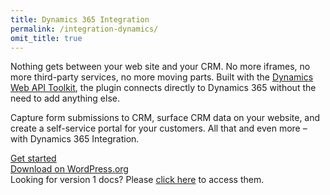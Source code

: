 ```yaml
---
title: Dynamics 365 Integration
permalink: /integration-dynamics/
omit_title: true
---
```


<p class="lead">Nothing gets between your web site and your CRM. No more iframes, no more third-party services, no more moving parts. Built with the <a href="https://github.com/AlexaCRM/dynamics-webapi-toolkit">Dynamics Web API Toolkit</a>, the plugin connects directly to Dynamics 365 without the need to add anything else.</p>
<p class="lead">
    Capture form submissions to CRM, surface CRM data on your website, and create a self-service portal for your customers. All that and even more &ndash; with Dynamics 365 Integration.
</p>

<div class="row mb-4">
    <div class="col">
        <a href="/integration-dynamics/getting-started/" class="btn btn-outline-success btn-lg btn-block">Get started</a>
    </div>
    <div class="col">
        <a href="https://wordpress.org/plugins/integration-dynamics/" class="btn btn-outline-primary btn-lg btn-block" target="_blank">Download on WordPress.org</a>
    </div>
</div>

<div class="alert alert-primary" role="alert">
  <i class="fas fa-exclamation-circle"></i>
  Looking for version 1 docs? Please <a href="/wpcrm/">click here</a> to access them.
</div>
